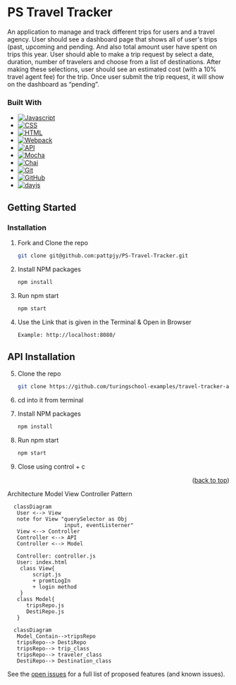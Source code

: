 # PS Travel Tracker

An application to manage and track different trips for users and a travel agency.  User should see a dashboard page that shows all of user's trips (past, upcoming and pending. And also total amount user have spent on trips this year. User should able to make a trip request by select a date, duration, number of travelers and choose from a list of destinations. After making these selections, user should see an estimated cost (with a 10% travel agent fee) for the trip. Once user submit the trip request, it will show on the dashboard as “pending”.

### Built With

- [![Javascript][javascript.js]][javascript-url]
- [![CSS][css]][css-url]
- [![HTML][html]][html-url]
- [![Webpack][webpack]][webpack-url]
- [![API][api]][api-url]
- [![Mocha][mocha]][mocha-url]
- [![Chai][chai]][chai-url]
- [![Git][git]][git-url]
- [![GitHub][github]][github-url]
- [![dayjs][dayjs]][dayjs-url]

## Getting Started

### Installation

1. Fork and Clone the repo
   ```sh
   git clone git@github.com:pattpjy/PS-Travel-Tracker.git
   ```
2. Install NPM packages
   ```sh
   npm install
   ```
3. Run npm start
   ```sh
   npm start
   ```
4. Use the Link that is given in the Terminal & Open in Browser
   ```sh
   Example: http://localhost:8080/
   ```
   
## API Installation

5. Clone the repo
   ```sh
   git clone https://github.com/turingschool-examples/travel-tracker-api 
   ```
6. cd into it from terminal

7. Install NPM packages
   ```sh
   npm install
   ```
8. Run npm start
   ```sh
   npm start
   ```
9. Close using control + c

<p align="right">(<a href="#readme-top">back to top</a>)</p>

<!-- Architecture -->
Architecture Model View Controller Pattern
```mermaid
  classDiagram
   User <--> View
   note for View "querySelector as Obj
                  input, eventListerner"
   View <--> Controller
   Controller <--> API 
   Controller <--> Model
  
   Controller: controller.js
   User: index.html
    class View{
        script.js
        + promtLogIn
        + login method
    }
   class Model{
      tripsRepo.js 
      DestiRepo.js
   }
```
```mermaid
  classDiagram
   Model_Contain-->tripsRepo
   tripsRepo--> DestiRepo
   tripsRepo--> trip_class
   tripsRepo--> traveler_class
   DestiRepo--> Destination_class
```
<!-- ROADMAP -->

See the [open issues](https://github.com/pattpjy/PS-Travel-Tracker/issues) for a full list of proposed features (and known issues).



[patt-badge]: https://img.shields.io/badge/-Patt%20Sookmark-brightgreen
[patt-url]: https://github.com/pattpjy

[mocha]: https://img.shields.io/badge/Mocha-FF2D20?style=for-the-badge&logo=mocha&logoColor=white
[mocha-url]: https://mochajs.org/
[chai]: https://img.shields.io/badge/Chai-20232A?style=for-the-badge&logo=chai&logoColor=61DAFB
[chai-url]: https://www.chaijs.com/
[webpack]: https://img.shields.io/badge/Webpack-563D7C?style=for-the-badge&logo=webpack&logoColor=white
[webpack-url]: https://webpack.js.org/
[dayjs]: https://img.shields.io/badge/-dayjs-fb6052?style=for-the-badge
[dayjs-url]: https://www.npmjs.com/package/dayjs
[css]: https://img.shields.io/badge/CSS-000000?style=for-the-badge&logo=css&logoColor=white
[css-url]: https://www.w3.org/Style/CSS/Overview.en.html
[html]: https://img.shields.io/badge/HTML-4A4A55?style=for-the-badge&logo=HTML&logoColor=FF3E00
[html-url]: https://www.w3schools.com/howto/howto_make_a_website.asp
[javascript.js]: https://img.shields.io/badge/JavaScript-0769AD?style=for-the-badge&logo=javascript&logoColor=white
[javascript-url]: https://www.javascript.com/
[api]: https://img.shields.io/badge/API-15EA75?style=for-the-badge&logo=HTML&logoColor=FF3E00
[api-url]: https://www.w3schools.com/js/js_api_intro.asp
[github]: https://img.shields.io/badge/GitHub-22043C?style=for-the-badge&logo=github&logoColor=FF3E00
[github-url]: https://github.com/
[git]: https://img.shields.io/badge/Git-2E0305?style=for-the-badge&logo=git&logoColor=FF3E00
[git-url]: https://git-scm.com/
